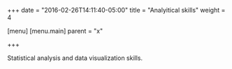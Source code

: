 +++
date = "2016-02-26T14:11:40-05:00" 
title = "Analyitical skills"
weight = 4

[menu]
  [menu.main]
    parent = "x"

+++

Statistical analysis and data visualization skills.

